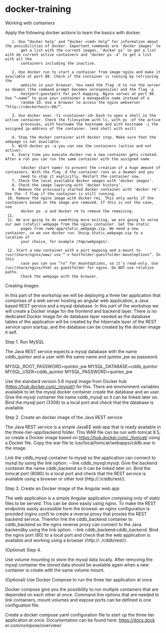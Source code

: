 # docker-training

Working with containers

Apply the following docker actions to learn the basics with docker.

       1. Use “docker help’ and “docker <cmd> help” for information about the possibilities of docker. Important commands are ‘docker images’ to
           get a list with the current images, ‘docker ps’ to get a list with de current active containers and ‘docker ps -a’ to get a list with all the
           containers including the inactive.

       2. Use docker run to start a container from image nginx and make it available at port 88. Check if the container is running by retrieving the
           website in your browser. You need the flag -d to run the server as deamon (the command prompt becomes unresponsive) and the flag -p
           hostport:guestport for port mapping. Nginx serves at port 80. Use “—name” to give your container a manageable name instead of a
           random ID. Use a browser to access the nginx webserver “http://<dockerhost>:88/”.

       3. Use docker exec -ti <container-id> bash to open a shell in the active container. Check the filesystem with ls, with ps -ef the active
           processes, with hostname the hostname and with hostname -i the assigned ip-address of the container. (end shell with exit)

       4. Stop the docker container with docker stop. Make sure that the webpage is not available.
       5. With docker ps -a you can see the containers (active and not active).
       6. Every time you execute docker run a new container gets created. After a run you can run the same container with the assigned name

           (docker start name) to prevent the creation of a huge amount of containers. With the flag -d the container runs as a deamon and you
           need to stop it explicitly. Restart the container now.
       7. Check the local available docker images with ‘docker images’.
       8. Check the image layering with ‘docker history’.
       9. Remove the previously started docker container with ‘docker rm’. Use the -f flag if the container is still running.
     10. Remove the nginx image with docker rmi. This only works if the containers based on the image are removed. If this is not the case, use
           docker ps -a and docker rm to remove the remaining.
     11.
     11. We are going to do something more exiting, we are going to serve our own (static) webpage from the nginx container. Get the static
           pages from /web-app/static_webpage.zip. We need a new container, so we use docker run. Unzip static_webpage.zip to a location of
           your choice, for example /tmp/webpage1/.

     12. Start a new container with a port mapping and a mount to /usr/share/nginx/www/ use “-v hostfolder:guestfolder:mountoptions”. In this
           case you can use “ro” for mountoptions, so it’s read-only. Use /usr/share/nginx/html as guestfolder for nginx. Do NOT use relative paths.
           Check the webpage with the browser.

Creating images

In this part of the workshop we will be deploying a three tier application that comprises of a web server hosting an angular web application, a Java
based REST service and a mysql database. In this part of the workshop we will create a Docker image for the frontend and backend layer. There
is no dedicated Docker image for de database layer needed as the database tables of the application will be created by the hibernate layer of the
REST service upon startup, and the database can be created by the docker image it self.

Step 1. Run MySQL

The Java REST service expects a mysql database with the name cddb_quintor and a user with the same name and quintor_pw as password.

MYSQL_ROOT_PASSWORD=quintor_pw
MYSQL_DATABASE=cddb_quintor
MYSQL_USER=cddb_quintor
MYSQL_PASSWORD=quintor_pw

Use the standard version 5.6 mysql image from Docker hub (https://hub.docker.com/_/mysql/) for this. There are environment variables available to let the mysql docker container create the database and an user. Give the mysql container the name cddb_mysql so it can be linked later on. Bind the
mysql port (3306) to a local port and check that the database is available.

Step 2. Create an docker image of the Java REST service

The Java REST service is a simple JavaEE web app that is ready available in the three-tier-app/backend folder. This WAR file can be run with
tomcat 8.5, so create a Docker image based on https://hub.docker.com/_/tomcat/ using a Docker file. Copy the war file to /usr/local/tomcat/webapps/cddb.war in the image.

Link the cddb_mysql container to mysql so
the application can connect to mysql by using the link option: --link cddb_mysql:mysql. Give the backend container the name cddb_backend so it can be linked later on. Bind the tomcat port
(8080) to a local port and check that the REST service is available using a browser or other tool (http://<dockerhost>:<bindport>/cddb/rest/).

Step 3. Create an Docker image of the Angular web app

The web application is a simple Angular application compising only of static files to be served. This can be done easily using nginx. To make the
REST endpoints easily accessible form the browser an nginx configuration is provided (nginx.conf) to create a reverse proxy that proxies the
REST backend service. Therefor link the cddb_backend container to cddb_backend so the nginx reverse proxy can connect to the Java
backendby using the link option: --link cddb_backend:cddb_backend. Bind the nginx port (80) to a local port and check that the web application is available and working using a browser (http://<dockerhost>:
<bindport>/cddb/rest/).

(Optional) Step 4.

Use volume mounting to store the mysql data locally. After removing the mysql container the stored data should be available again when a new
container is create with the same volume mount.

(Optional) Use Docker Compose to run the three tier application at once

Docker compose give you the possibility to run multiple containers that are depended on each other at once. Command line options that are
needed to link containers, mount volumes and expose ports can be defined is one configuation file.

Create a docker compose yaml configuration file to start up the three tier application at once. Documentation can be found here: https://docs.dock
er.com/compose/overview/
